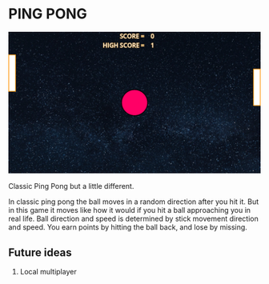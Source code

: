 # PING PONG

![thumbnail](./assets/bgs/thumbnail.png)

Classic Ping Pong but a little different.

In classic ping pong the ball moves in a random direction after you hit it.
But in this game it moves like how it would if you hit a ball approaching you
in real life. Ball direction and speed is determined by stick movement direction
and speed. You earn points by hitting the ball back, and lose by missing.

## Future ideas
1. Local multiplayer
